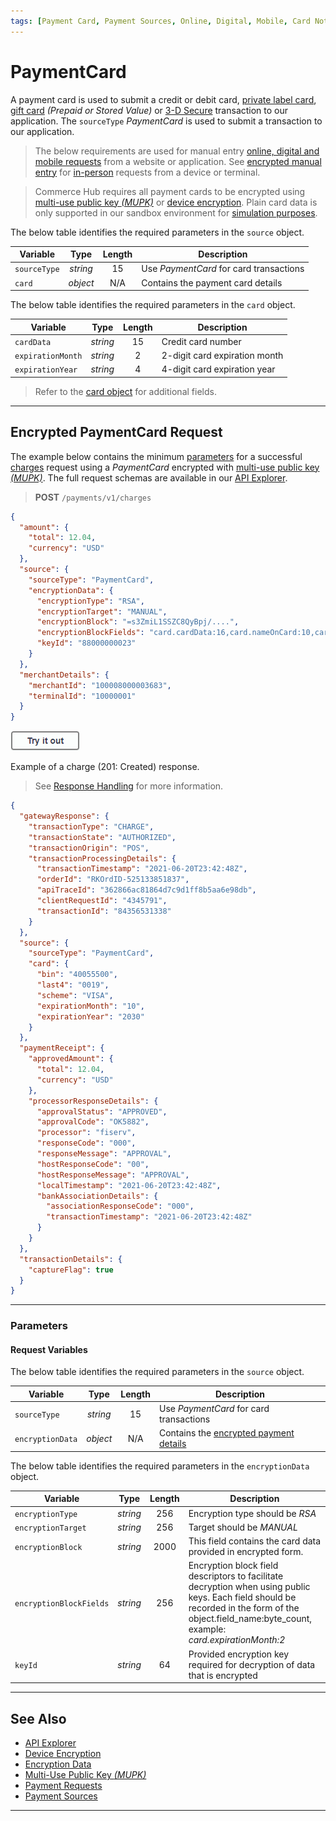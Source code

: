 ```yaml
---
tags: [Payment Card, Payment Sources, Online, Digital, Mobile, Card Not Present]
---
```


# PaymentCard

A payment card is used to submit a credit or debit card, [private label card](?path=docs/Resources/Guides/Payment-Sources/Private-Label.md), [gift card](?path=docs/Resources/Guides/Payment-Sources/Gift-Card.md) _(Prepaid or Stored Value)_ or [3-D Secure](?path=docs/Online-Mobile-Digital/3D-Secure/3DSecure.md) transaction to our application. The `sourceType` _PaymentCard_ is used to submit a transaction to our application.

<!-- theme: info -->
> The below requirements are used for manual entry [online, digital and mobile requests](?path=docs/Getting-Started/Getting-Started-Online.md) from a website or application. See [encrypted manual entry](?path=docs/In-Person/Encrypted-Payments/Manual.md) for [in-person](?path=docs/Getting-Started/Getting-Started-InPerson.md) requests from a device or terminal.

<!--
type: tab
titles: source, card
-->

<!-- theme: danger -->
> Commerce Hub requires all payment cards to be encrypted using [multi-use public key _(MUPK)_](?path=docs/Resources/Guides/Multi-Use-Public-Key/Multi-Use-Public-Key.md) or [device encryption](?path=docs/In-Person/Integrations/Encrypted-PIN-Pad.md). Plain card data is only supported in our sandbox environment for [simulation purposes](?path=docs/Resources/Guides/Testing/Test-Scripts/Simulator-Scripts.md).

The below table identifies the required parameters in the `source` object.

| Variable | Type | Length | Description |
| ----- | :------: | :-----: | ----- |
| `sourceType` | _string_ | 15 | Use _PaymentCard_ for card transactions |
| `card` | _object_ | N/A | Contains the payment card details |

<!--
type: tab
-->

The below table identifies the required parameters in the `card` object.

| Variable | Type | Length | Description |
| ----- | :------: | :-----: | ----- |
| `cardData` | _string_ | 15  | Credit card number |
| `expirationMonth` | _string_ | 2 | 2-digit card expiration month |
| `expirationYear` | _string_ | 4 | 4-digit card expiration year |

<!-- theme: info -->
> Refer to the [card object](?path=docs/Resources/Master-Data/Card.md) for additional fields.

<!-- type: tab-end -->

---

## Encrypted PaymentCard Request

<!--
type: tab
titles: Request, Response
-->

The example below contains the minimum [parameters](#parameters) for a successful [charges](?path=docs/Resources/API-Documents/Payments/Charges.md) request using a _PaymentCard_ encrypted with [multi-use public key _(MUPK)_](?path=docs/Resources/Guides/Multi-Use-Public-Key/Multi-Use-Public-Key.md). The full request schemas are available in our [API Explorer](../api/?type=post&path=/payments/v1/charges).

<!-- theme: success -->
> **POST** `/payments/v1/charges`

```json
{
  "amount": {
    "total": 12.04,
    "currency": "USD"
  },
  "source": {
    "sourceType": "PaymentCard",
    "encryptionData": {
      "encryptionType": "RSA",
      "encryptionTarget": "MANUAL",
      "encryptionBlock": "=s3ZmiL1SSZC8QyBpj/....",
      "encryptionBlockFields": "card.cardData:16,card.nameOnCard:10,card.expirationMonth:2,card.expirationYear:4,card.securityCode:3",
      "keyId": "88000000023"
    }
  },
  "merchantDetails": {
    "merchantId": "100008000003683",
    "terminalId": "10000001"
  }
}
```

[![Try it out](../../../../assets/images/button.png)](../api/?type=post&path=/payments/v1/charges)

<!--
type: tab
-->

Example of a charge (201: Created) response.

<!-- theme: info -->
> See [Response Handling](?path=docs/Resources/Guides/Response-Codes/Response-Handling.md) for more information.

```json
{
  "gatewayResponse": {
    "transactionType": "CHARGE",
    "transactionState": "AUTHORIZED",
    "transactionOrigin": "POS",
    "transactionProcessingDetails": {
      "transactionTimestamp": "2021-06-20T23:42:48Z",
      "orderId": "RKOrdID-525133851837",
      "apiTraceId": "362866ac81864d7c9d1ff8b5aa6e98db",
      "clientRequestId": "4345791",
      "transactionId": "84356531338"
    }
  },
  "source": {
    "sourceType": "PaymentCard",
    "card": {
      "bin": "40055500",
      "last4": "0019",
      "scheme": "VISA",
      "expirationMonth": "10",
      "expirationYear": "2030"
    }
  },
  "paymentReceipt": {
    "approvedAmount": {
      "total": 12.04,
      "currency": "USD"
    },
    "processorResponseDetails": {
      "approvalStatus": "APPROVED",
      "approvalCode": "OK5882",
      "processor": "fiserv",
      "responseCode": "000",
      "responseMessage": "APPROVAL",
      "hostResponseCode": "00",
      "hostResponseMessage": "APPROVAL",
      "localTimestamp": "2021-06-20T23:42:48Z",
      "bankAssociationDetails": {
        "associationResponseCode": "000",
        "transactionTimestamp": "2021-06-20T23:42:48Z"
      }
    }
  },
  "transactionDetails": {
    "captureFlag": true
  }
}
```

<!-- type: tab-end -->

---

### Parameters

#### Request Variables

<!--
type: tab
titles: source, encryptionData
-->

The below table identifies the required parameters in the `source` object.

| Variable | Type | Length | Description |
| ----- | :------: | :-----: | ----- |
| `sourceType` | _string_ | 15 |  Use _PaymentCard_ for card transactions |
| `encryptionData` | _object_ | N/A | Contains the [encrypted payment details](?path=docs/Resources/Master-Data/Encryption-Data.md) |

<!--
type: tab
-->

The below table identifies the required parameters in the `encryptionData` object.

| Variable | Type | Length | Description |
| ----- | :------: | :-----: | ----- |
| `encryptionType` | _string_ | 256 |  Encryption type should be _RSA_ |
| `encryptionTarget` | _string_ | 256 | Target should be _MANUAL_ |
| `encryptionBlock` | _string_ | 2000 | This field contains the card data provided in encrypted form. |
| `encryptionBlockFields` | _string_ | 256 | Encryption block field descriptors to facilitate decryption when using public keys. Each field should be recorded in the form of the object.field_name:byte_count, example: _card.expirationMonth:2_ |
| `keyId` | _string_ | 64 | Provided encryption key required for decryption of data that is encrypted |

<!-- type: tab-end -->

---

## See Also

- [API Explorer](./api/?type=post&path=/payments/v1/charges)
- [Device Encryption](?path=docs/In-Person/Integrations/Encrypted-PIN-Pad.md)
- [Encryption Data](?path=docs/Resources/Master-Data/Encryption-Data.md)
- [Multi-Use Public Key _(MUPK)_](?path=docs/Resources/Guides/Multi-Use-Public-Key/Multi-Use-Public-Key.md)
- [Payment Requests](?path=docs/Resources/API-Documents/Payments/Payments.md)
- [Payment Sources](?path=docs/Resources/API-Documents/Payments/Payments.md)

---
